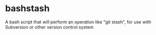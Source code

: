 bashstash
=========

A bash script that will perform an operation like "git stash", for use with Subversion or other version control system
